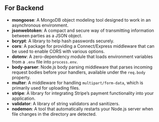 



## For Backend

- **mongoose**: A MongoDB object modeling tool designed to work in an asynchronous environment.
- **jsonwebtoken**: A compact and secure way of transmitting information between parties as a JSON object.
- **bcrypt**: A library to help hash passwords securely.
- **cors**: A package for providing a Connect/Express middleware that can be used to enable CORS with various options.
- **dotenv**: A zero-dependency module that loads environment variables from a `.env` file into `process.env`.
- **body-parser**: Node.js body parsing middleware that parses incoming request bodies before your handlers, available under the `req.body` property.
- **multer**: A middleware for handling `multipart/form-data`, which is primarily used for uploading files.
- **stripe**: A library for integrating Stripe’s payment functionality into your application.
- **validator**: A library of string validators and sanitizers.
- **nodemon**: A tool that automatically restarts your Node.js server when file changes in the directory are detected.
